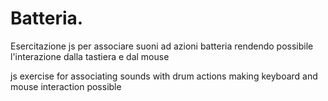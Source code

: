 # Batteria. 
Esercitazione js per associare suoni ad azioni batteria rendendo possibile l'interazione dalla tastiera e dal mouse

js exercise for associating sounds with drum actions making keyboard and mouse interaction possible
